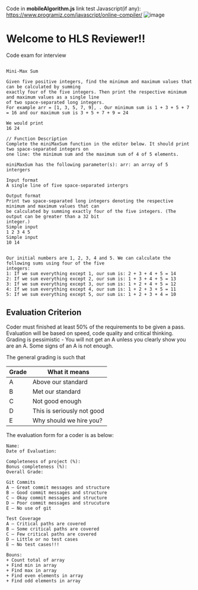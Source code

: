 
Code in **mobileAlgorithm.js** 
link test Javascript(if any): https://www.programiz.com/javascript/online-compiler/
![image](https://github.com/lvthong312/hl-assignment_mobile/assets/94743138/85c8e90e-06e9-4163-a267-f2bbb6b2c5ca)

# Welcome to HLS Reviewer!!
Code exam for interview

```

Mini-Max Sum

Given five positive integers, find the minimum and maximum values that can be calculated by summing
exactly four of the five integers. Then print the respective minimum and maximum values as a single line
of two space-separated long integers.
For example arr = [1, 3, 5, 7, 9], . Our minimum sum is 1 + 3 + 5 + 7 = 16 and our maximum sum is 3 + 5 + 7 + 9 = 24

We would print
16 24

// Function Description
Complete the miniMaxSum function in the editor below. It should print two space-separated integers on
one line: the minimum sum and the maximum sum of 4 of 5 elements.

miniMaxSum has the following parameter(s): arr: an array of 5 intergers

Input format
A single line of five space-separated intergrs

Output format
Print two space-separated long integers denoting the respective minimum and maximum values that can
be calculated by summing exactly four of the five integers. (The output can be greater than a 32 bit
integer.)
Simple input
1 2 3 4 5
Simple input
10 14


Our initial numbers are 1, 2, 3, 4 and 5. We can calculate the following sums using four of the five
integers:
1: If we sum everything except 1, our sum is: 2 + 3 + 4 + 5 = 14
2: If we sum everything except 2, our sum is: 1 + 3 + 4 + 5 = 13
3: If we sum everything except 3, our sum is: 1 + 2 + 4 + 5 = 12
4: If we sum everything except 4, our sum is: 1 + 2 + 3 + 5 = 11
5: If we sum everything except 5, our sum is: 1 + 2 + 3 + 4 = 10

```

## Evaluation Criterion
Coder must finished at least 50% of the requirements to be given a pass.
Evaluation will be based on speed, code quality and critical thinking.
Grading is pessimistic - You will not get an A unless you clearly show you are an A. Some signs of an A is not enough.

The general grading is such that

Grade | What it means
------|------------------------
A     | Above our standard
B     | Met our standard
C     | Not good enough
D     | This is seriously not good
E     | Why should we hire you?


The evaluation form for a coder is as below:
```
Name:
Date of Evaluation:

Completeness of project (%):
Bonus completeness (%):
Overall Grade:

Git Commits
A – Great commit messages and structure
B – Good commit messages and structure
C – Okay commit messages and structure
D – Poor commit messages and strucuture
E – No use of git

Test Coverage
A – Critical paths are covered
B – Some critical paths are covered
C – Few critical paths are covered
D – Little or no test cases
E – No test cases!!!

Bouns:
+ Count total of array
+ Find min in array
+ Find max in array
+ Find even elements in array
+ Find odd elements in array
